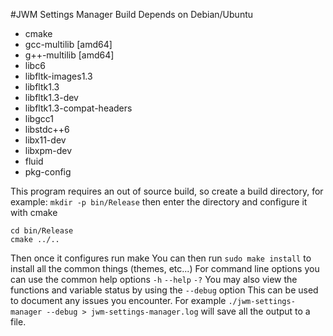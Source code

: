 #JWM Settings Manager
Build Depends on Debian/Ubuntu
- cmake
- gcc-multilib [amd64]
- g++-multilib [amd64]
- libc6
- libfltk-images1.3
- libfltk1.3
- libfltk1.3-dev
- libfltk1.3-compat-headers
- libgcc1
- libstdc++6
- libx11-dev
- libxpm-dev
- fluid
- pkg-config

This program requires an out of source build, so create a build directory, for example:
`mkdir -p bin/Release`
then enter the directory and configure it with cmake
```
cd bin/Release
cmake ../..
```
Then once it configures run make
You can then run
`sudo make install`
to install all the common things (themes, etc...)
For command line options you can use the common help options
`-h` `--help` `-?`
You may also view the functions and variable status by using the `--debug` option
This can be used to document any issues you encounter.
For example
`./jwm-settings-manager --debug > jwm-settings-manager.log`
will save all the output to a file.
